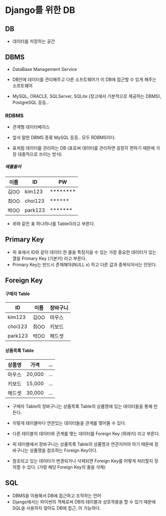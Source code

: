# Django를 위한 DB

## DB
* 데이터를 저장하는 공간

## DBMS
* DataBase Management Service

* DB안에 데이터를 관리해주고 다른 소프트웨어가 이 DB에 접근할 수 있게 해주는 소프트웨어

* MySQL, ORACLE, SQLServer, SQLite (장고에서 기본적으로 제공하는 DBMS), PostgreSQL 등등..

### RDBMS
* 관계형 데이터베이스

* 앞서 말한 DBMS 종류 MySQL 등등.. 모두 RDBMS이다.

* 표처럼 데이터를 관리하는 DB (표로써 데이터를 관리하면 굉장히 편하기 때문에 가장 대중적으로 쓰이는 방식)
##### 예를들어

|이름|ID|PW|
|------|---|---|
|김OO|kim123|********|
|최OO|choi123|******|
|박OO|park123|*******|

* 위와 같은 표 하나하나를 Table이라고 부른다.

## Primary Key
* 위 표에서 ID와 같이 데이터 한 줄을 특정지을 수 있는 가장 중요한 데이터가 있는 열을 Primary Key (기본키) 라고 부른다.
* Primary Key는 반드시 존재해야(NULL x) 하고 다른 값과 중복되어서는 안된다.

## Foreign Key
#### 구매자 Table

|ID|이름|장바구니|
|------|---|---|
|kim123|김OO|마우스|
|choi123|최OO|키보드|
|park123|박OO|헤드셋|

#### 상품목록 Table

|상품명|가격|...|
|------|---|---|
|마우스|20,000|...|
|키보드|15,000|...|
|헤드셋|30,000|...|

* 구매자 Table의 장바구니는 상품목록 Table의 상품명에 있는 데이터들을 통해 만든다.

* 이렇게 테이블마다 연관있는 데이터들을 관계를 맺어줄 수 있다.

* 다른 테이블의 데이터와 관계를 맺는 데이터를 Foreign Key (외래키) 라고 부른다.

* 위 테이블에서 장바구니는 상품목록 Table의 상품명과 연관지어야 하기 때문에 장바구니는 상품명을 참조하는 Foreign Key이다.

* 참조되고 있는 데이터가 변경되거나 삭제되면 Foreign Key를 어떻게 처리할지 정의할 수 있다. (가령 해당 Foreign Key의 줄을 삭제)

## SQL
* DBMS을 이용해서 DB에 접근하고 조작하는 언어
* Django에서는 파이썬의 객체로써 DB의 테이블과 상호작용을 할 수 있기 때문에 SQL을 사용하지 않아도 DB에 접근, 이 가능하다.
